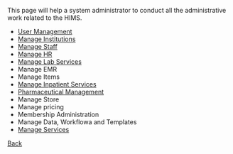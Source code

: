 This page will help a system administrator to conduct all the administrative work related to the HIMS.

* [User Management](https://github.com/hmislk/hmis/wiki/User-Management)
* [Manage Institutions](https://github.com/hmislk/hmis/wiki/Manage-Institutions)
* [Manage Staff](https://github.com/hmislk/hmis/wiki/Manage-Staff)
* [Manage HR](https://github.com/hmislk/hmis/wiki/Manage-HR)
* [Manage Lab Services](https://github.com/hmislk/hmis/wiki/Manage-Lab-Services)
* Manage EMR
* Manage Items
* [Manage Inpatient Services](https://github.com/hmislk/hmis/wiki/Manage-Inpatient-Services)
* [Pharmaceutical Management](https://github.com/hmislk/hmis/wiki/Pharmaceutical-Management)
* Manage Store
* Manage pricing
* Membership Administration
* Manage Data, Workflowa and Templates
* [Manage Services](https://github.com/hmislk/hmis/wiki/Manage-Services)








[Back](https://github.com/hmislk/hmis/wiki/User-Manual)
